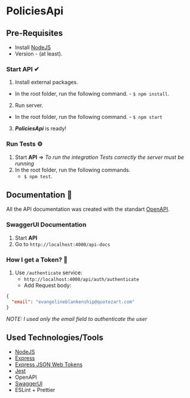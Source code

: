 # PoliciesApi

## Pre-Requisites

- Install [NodeJS](https://nodejs.org/es/)
- Version - (at least).

### Start API ✔

1. Install external packages.

- In the root folder, run the following command. - `$ npm install`.

2. Run server.

- In the root folder, run the following command. - `$ npm start`

3. **_PoliciesApi_** is ready!

### **Run Tests** ⚙

1. Start **API** => _To run the integration Tests correctly the server must be running_
2. In the root folder, run the following commands.
   - `$ npm test`.

## Documentation 📄

All the API documentation was created with the standart [OpenAPI](https://swagger.io/specification/).

### SwaggerUI Documentation

1. Start **API**
2. Go to `http://localhost:4000/api-docs`

### How I get a Token? 🔑

1. Use `/authenticate` service:
   - `http://localhost:4000/api/auth/authenticate`
   - Add Request body:

```json
{
  "email": "evangelineblankenship@quotezart.com"
}
```

_NOTE: I used only the email field to authenticate the user_

## Used Technologies/Tools

- [NodeJS](https://nodejs.org/es/)
- [Express](https://expressjs.com/es/)
- [Express JSON Web Tokens](https://github.com/auth0/express-jwt#readme)
- [Jest]()
- OpenAPI
- [SwaggerUI](https://swagger.io/specification/)
- ESLint + Prettier
